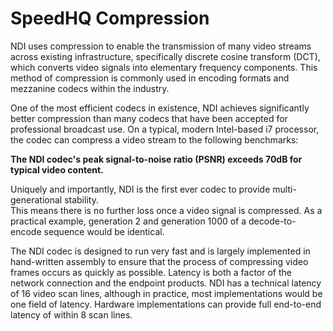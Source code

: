 # SpeedHQ Compression

NDI uses compression to enable the transmission of many video streams across existing infrastructure, specifically discrete cosine transform (DCT), which converts video signals into elementary frequency components. This method of compression is commonly used in encoding formats and mezzanine codecs within the industry.

One of the most efficient codecs in existence, NDI achieves significantly better compression than many codecs that have been accepted for professional broadcast use. On a typical, modern Intel-based i7 processor, the codec can compress a video stream to the following benchmarks:

**The NDI codec's peak signal-to-noise ratio (PSNR) exceeds 70dB for typical video content.**

Uniquely and importantly, NDI is the first ever codec to provide multi-generational stability.\
This means there is no further loss once a video signal is compressed. As a practical example, generation 2 and generation 1000 of a decode-to-encode sequence would be identical.

The NDI codec is designed to run very fast and is largely implemented in hand-written assembly to ensure that the process of compressing video frames occurs as quickly as possible. Latency is both a factor of the network connection and the endpoint products. NDI has a technical latency of 16 video scan lines, although in practice, most implementations would be one field of latency. Hardware implementations can provide full end-to-end latency of within 8 scan lines.
